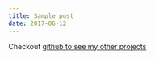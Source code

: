 ```yaml
---
title: Sample post
date: 2017-06-12
---
```


Checkout [github to see my other projects](github.com/tscanlin)

